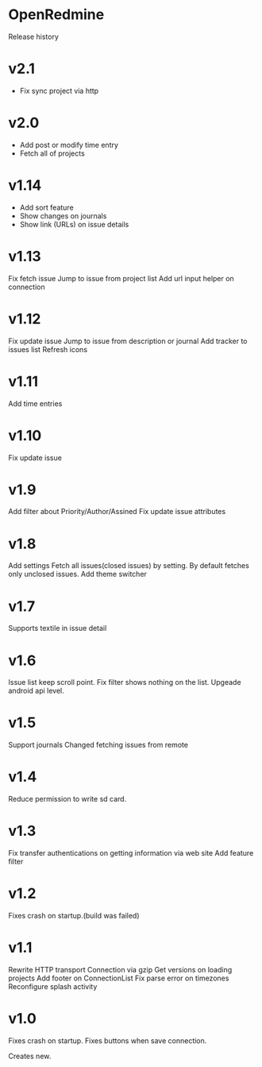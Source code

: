 OpenRedmine
===========
Release history

v2.1
===========
- Fix sync project via http

v2.0
===========
- Add post or modify time entry
- Fetch all of projects

v1.14
===========
- Add sort feature
- Show changes on journals
- Show link (URLs) on issue details

v1.13
===========
Fix fetch issue
Jump to issue from project list
Add url input helper on connection

v1.12
===========
Fix update issue
Jump to issue from description or journal
Add tracker to issues list
Refresh icons

v1.11
===========
Add time entries

v1.10
===========
Fix update issue

v1.9
===========
Add filter about Priority/Author/Assined
Fix update issue attributes

v1.8
===========
Add settings
Fetch all issues(closed issues) by setting. By default fetches only unclosed issues.
Add theme switcher

v1.7
===========
Supports textile in issue detail

v1.6
===========
Issue list keep scroll point.
Fix filter shows nothing on the list.
Upgeade android api level.

v1.5
===========
Support journals
Changed fetching issues from remote

v1.4
===========
Reduce permission to write sd card.

v1.3
===========
Fix transfer authentications on getting information via web site
Add feature filter

v1.2
===========
Fixes crash on startup.(build was failed)

v1.1
===========
Rewrite HTTP transport
Connection via gzip
Get versions on loading projects
Add footer on ConnectionList
Fix parse error on timezones
Reconfigure splash activity

v1.0
===========
Fixes crash on startup.
Fixes buttons when save connection.

Creates new.